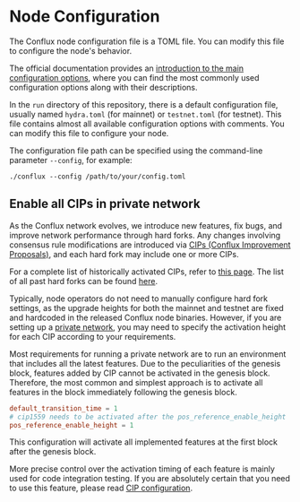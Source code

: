 # Node Configuration

The Conflux node configuration file is a TOML file. You can modify this file to configure the node's behavior.

The official documentation provides an [introduction to the main configuration options](https://doc.confluxnetwork.org/docs/general/run-a-node/advanced-topics/node-configuration), where you can find the most commonly used configuration options along with their descriptions.

In the `run` directory of this repository, there is a default configuration file, usually named `hydra.toml` (for mainnet) or `testnet.toml` (for testnet). This file contains almost all available configuration options with comments. You can modify this file to configure your node.

The configuration file path can be specified using the command-line parameter `--config`, for example:

```shell
./conflux --config /path/to/your/config.toml
```

## Enable all CIPs in private network

As the Conflux network evolves, we introduce new features, fix bugs, and improve network performance through hard forks. Any changes involving consensus rule modifications are introduced via [CIPs (Conflux Improvement Proposals)](https://github.com/conflux-chain/cips), and each hard fork may include one or more CIPs.

For a complete list of historically activated CIPs, refer to [this page](https://github.com/conflux-chain/cips?tab=readme-ov-file#activated). The list of all past hard forks can be found [here](https://github.com/conflux-chain/cips?tab=readme-ov-file#list-of-hardforks).

Typically, node operators do not need to manually configure hard fork settings, as the upgrade heights for both the mainnet and testnet are fixed and hardcoded in the released Conflux node binaries. However, if you are setting up a [private network](https://doc.confluxnetwork.org/docs/general/run-a-node/advanced-topics/running-independent-chain), you may need to specify the activation height for each CIP according to your requirements.

Most requirements for running a private network are to run an environment that includes all the latest features. Due to the peculiarities of the genesis block, features added by CIP cannot be activated in the genesis block. Therefore, the most common and simplest approach is to activate all features in the block immediately following the genesis block.

```toml
default_transition_time = 1
# cip1559 needs to be activated after the pos_reference_enable_height
pos_reference_enable_height = 1
```

This configuration will activate all implemented features at the first block after the genesis block.

More precise control over the activation timing of each feature is mainly used for code integration testing. If you are absolutely certain that you need to use this feature, please read [CIP configuration](./cips-configuration.md).
